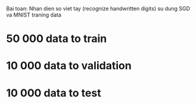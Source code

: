 Bai toan: Nhan dien so viet tay (recognize handwritten digits) su dung SGD va MNIST traning data 

# 50 000 data to train
# 10 000 data to validation
# 10 000 data to test 

